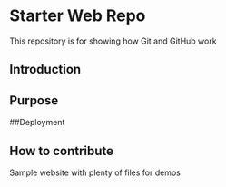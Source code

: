 # Starter Web Repo

This repository is for showing how Git and GitHub work

## Introduction

## Purpose

##Deployment

## How to contribute

Sample website with plenty of files for demos